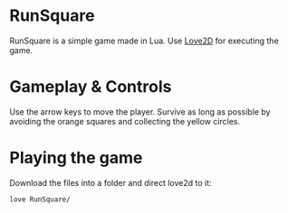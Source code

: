 # RunSquare

RunSquare is a simple game made in Lua. Use [Love2D](https://love2d.org/) for executing the game.

# Gameplay & Controls

Use the arrow keys to move the player. Survive as long as possible by avoiding the orange squares and collecting the yellow circles.

# Playing the game

Download the files into a folder and direct love2d to it:

    love RunSquare/
